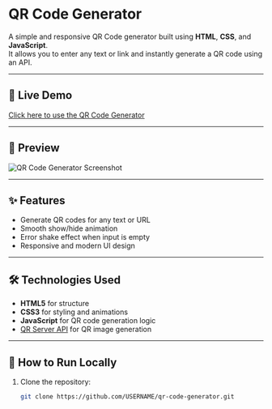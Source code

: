 # QR Code Generator

A simple and responsive QR Code generator built using **HTML**, **CSS**, and **JavaScript**.  
It allows you to enter any text or link and instantly generate a QR code using an API.

---

## 🚀 Live Demo
[Click here to use the QR Code Generator](https://codedbyashik.github.io/qr-code-generator/)

---

## 📸 Preview
![QR Code Generator Screenshot](screenshot.png)

---

## ✨ Features
- Generate QR codes for any text or URL
- Smooth show/hide animation
- Error shake effect when input is empty
- Responsive and modern UI design

---

## 🛠 Technologies Used
- **HTML5** for structure
- **CSS3** for styling and animations
- **JavaScript** for QR code generation logic
- [QR Server API](https://goqr.me/api/) for QR image generation

---

## 📂 How to Run Locally
1. Clone the repository:
   ```bash
   git clone https://github.com/USERNAME/qr-code-generator.git
